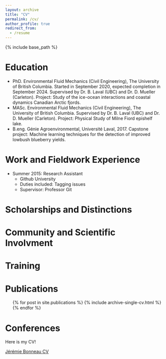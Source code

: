 ```yaml
---
layout: archive
title: "CV"
permalink: /cv/
author_profile: true
redirect_from:
  - /resume
---
```


{% include base_path %}

Education
======
* PhD. Environmental Fluid Mechanics (Civil Engineering), The University of British Columbia. Started in September 2020, expected completion in September 2024. Supervised by Dr. B. Laval (UBC) and Dr. D. Mueller (Carleton). Project: Study of the ice-ocean interactions and coastal dynamics Canadian Arctic fjords. 
* MASc. Environmental Fluid Mechanics (Civil Engineering), The University of British Columbia. Supervised by Dr. B. Laval (UBC) and Dr. D. Mueller (Carleton). Project: Physical Study of Milne Fiord epishelf lake. 
* B.eng. Génie Agroenvironmental, Université Laval, 2017. Capstone project: Machine learning techniques for the detection of improved lowbush blueberry yields. 


Work and Fieldwork Experience
======
* Summer 2015: Research Assistant
  * Github University
  * Duties included: Tagging issues
  * Supervisor: Professor Git

Scholarships and Distinctions
======

  
Community and Scientific Involvment
======

Training
======

Publications
======
  <ul>{% for post in site.publications %}
    {% include archive-single-cv.html %}
  {% endfor %}</ul>
  
Conferences
======


Here is my CV!

[Jérémie Bonneau CV](http://jeremie-bonneau.github.io/files/CV_Jeremie_Bonneau.pdf)


